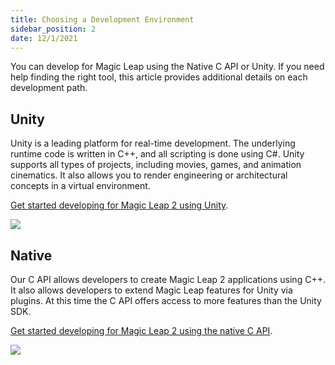 ```yaml
---
title: Choosing a Development Environment 
sidebar_position: 2
date: 12/1/2021
---
```


You can develop for Magic Leap using the Native C API or Unity. If you need help finding the right tool, this article provides additional details on each development path.

## Unity

Unity is a leading platform for real-time development. The underlying runtime code is written in C++, and all scripting is done using C#. Unity supports all types of projects, including movies, games, and animation cinematics. It also allows you to render engineering or architectural concepts in a virtual environment.

[Get started developing for Magic Leap 2 using Unity](/versioned_docs/version-1.1.0-dev2/guides/unity/getting-started/unity-getting-started.md).

[![](/img/unity-development-magic-leap.png)](/versioned_docs/version-1.1.0-dev2/guides/unity/getting-started/unity-getting-started.md)

## Native

Our C API allows developers to create Magic Leap 2 applications using C++. It also allows developers to extend Magic Leap features for Unity via plugins. At this time the C API offers access to more features than the Unity SDK.

[Get started developing for Magic Leap 2 using the native C API](/versioned_docs/version-1.1.0-dev2/guides/native/getting-started/native-setup-overview.md).

[![](/img/c-api-development-magic-leap.png)](/versioned_docs/version-1.1.0-dev2/guides/native/getting-started/native-setup-overview.md)
